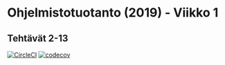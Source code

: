 # Ohjelmistotuotanto (2019) - Viikko 1
## Tehtävät 2-13

[![CircleCI](https://circleci.com/gh/TimoJarvenpaa/ohtu-2019-viikko1.svg?style=svg)](https://circleci.com/gh/TimoJarvenpaa/ohtu-2019-viikko1)
[![codecov](https://codecov.io/gh/TimoJarvenpaa/ohtu-2019-viikko1/branch/master/graph/badge.svg)](https://codecov.io/gh/TimoJarvenpaa/ohtu-2019-viikko1)

